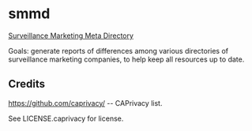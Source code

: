 # smmd

[Surveillance Marketing Meta Directory](https://dmarti.github.io/smmd/)

Goals: generate reports of differences among various
directories of surveillance marketing companies,
to help keep all resources up to date.


## Credits

https://github.com/caprivacy/ -- CAPrivacy list.

See LICENSE.caprivacy for license.
